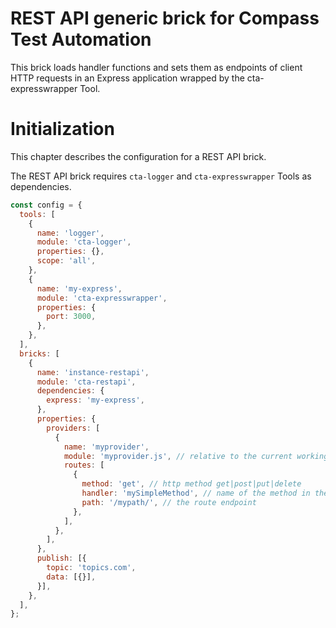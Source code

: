 # REST API generic brick for Compass Test Automation

This brick loads handler functions and sets them as endpoints of client HTTP requests in an Express application wrapped by the cta-expresswrapper Tool.

# Initialization
This chapter describes the configuration for a REST API brick.

The REST API brick requires `cta-logger` and `cta-expresswrapper` Tools as dependencies.

```js
const config = {
  tools: [
    {
      name: 'logger',
      module: 'cta-logger',
      properties: {},
      scope: 'all',
    },
    {
      name: 'my-express',
      module: 'cta-expresswrapper',
      properties: {
        port: 3000,
      },
    },
  ],
  bricks: [
    {
      name: 'instance-restapi',
      module: 'cta-restapi',
      dependencies: {
        express: 'my-express',
      },
      properties: {
        providers: [
          {
            name: 'myprovider',
            module: 'myprovider.js', // relative to the current working directory (e.g. where the app was launched)
            routes: [
              {
                method: 'get', // http method get|post|put|delete
                handler: 'mySimpleMethod', // name of the method in the provider
                path: '/mypath/', // the route endpoint
              },
            ],
          },
        ],
      },
      publish: [{
        topic: 'topics.com',
        data: [{}],
      }],
    },
  ],
};
```
